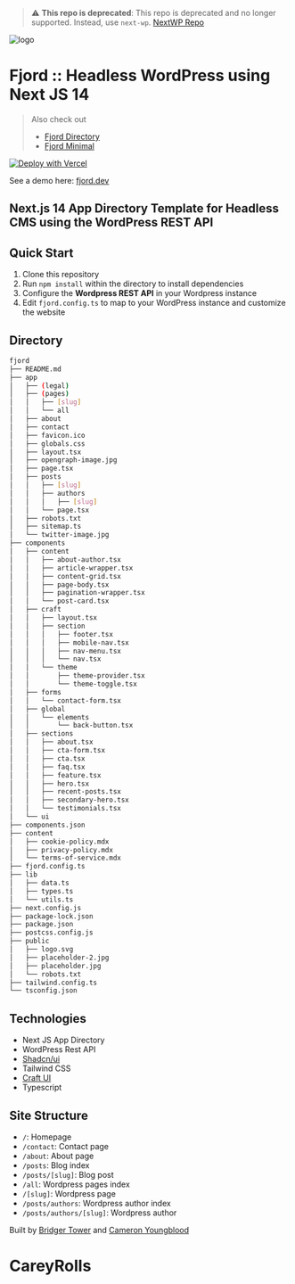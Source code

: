 > :warning: **This repo is deprecated**: This repo is deprecated and no longer supported. Instead, use `next-wp`. [NextWP Repo](https://github.com/9d8dev/next-wp)

![logo](https://github.com/9d8dev/fjord/assets/57158102/77e69558-5bb6-44c4-92b4-4ce0a5db8a2d)

# Fjord :: Headless WordPress using Next JS 14

> Also check out
> - [Fjord Directory](https://github.com/9d8dev/fjord-directory)
> - [Fjord Minimal](https://github.com/9d8dev/fjord-minimal)

[![Deploy with Vercel](https://vercel.com/button)](https://vercel.com/new/clone?repository-url=https%3A%2F%2Fgithub.com%2F9d8dev%2Ffjord&project-name=fjord&repository-name=fjord)

See a demo here: [fjord.dev](https://fjord.dev)

## **Next.js 14 App Directory Template for Headless CMS using the WordPress REST API**

## Quick Start

1. Clone this repository
2. Run `npm install` within the directory to install dependencies
3. Configure the **Wordpress REST API** in your Wordpress instance
4. Edit `fjord.config.ts` to map to your WordPress instance and customize the website

## Directory 

```bash
fjord
├── README.md
├── app
│   ├── (legal)
│   ├── (pages)
│   │   ├── [slug]
│   │   └── all
│   ├── about
│   ├── contact
│   ├── favicon.ico
│   ├── globals.css
│   ├── layout.tsx
│   ├── opengraph-image.jpg
│   ├── page.tsx
│   ├── posts
│   │   ├── [slug]
│   │   ├── authors
│   │   │   ├── [slug]
│   │   └── page.tsx
│   ├── robots.txt
│   ├── sitemap.ts
│   └── twitter-image.jpg
├── components
│   ├── content
│   │   ├── about-author.tsx
│   │   ├── article-wrapper.tsx
│   │   ├── content-grid.tsx
│   │   ├── page-body.tsx
│   │   ├── pagination-wrapper.tsx
│   │   └── post-card.tsx
│   ├── craft
│   │   ├── layout.tsx
│   │   ├── section
│   │   │   ├── footer.tsx
│   │   │   ├── mobile-nav.tsx
│   │   │   ├── nav-menu.tsx
│   │   │   └── nav.tsx
│   │   └── theme
│   │       ├── theme-provider.tsx
│   │       └── theme-toggle.tsx
│   ├── forms
│   │   └── contact-form.tsx
│   ├── global
│   │   └── elements
│   │       └── back-button.tsx
│   ├── sections
│   │   ├── about.tsx
│   │   ├── cta-form.tsx
│   │   ├── cta.tsx
│   │   ├── faq.tsx
│   │   ├── feature.tsx
│   │   ├── hero.tsx
│   │   ├── recent-posts.tsx
│   │   ├── secondary-hero.tsx
│   │   └── testimonials.tsx
│   └── ui
├── components.json
├── content
│   ├── cookie-policy.mdx
│   ├── privacy-policy.mdx
│   └── terms-of-service.mdx
├── fjord.config.ts
├── lib
│   ├── data.ts
│   ├── types.ts
│   └── utils.ts
├── next.config.js
├── package-lock.json
├── package.json
├── postcss.config.js
├── public
│   ├── logo.svg
│   ├── placeholder-2.jpg
│   ├── placeholder.jpg
│   └── robots.txt
├── tailwind.config.ts
└── tsconfig.json
```

## Technologies 

- Next JS App Directory
- WordPress Rest API
- [Shadcn/ui](https://ui.shadcn.com/)
- Tailwind CSS
- [Craft UI](https://github.com/9d8dev/craft)
- Typescript

## Site Structure

- `/`: Homepage
- `/contact`: Contact page
- `/about`: About page
- `/posts`: Blog index
- `/posts/[slug]`: Blog post
- `/all`: Wordpress pages index
- `/[slug]`: Wordpress page
- `/posts/authors`: Wordpress author index
- `/posts/authors/[slug]`: Wordpress author

Built by [Bridger Tower](https://bridger.to) and [Cameron Youngblood](https://cameronyoungblood.com)
# CareyRolls
